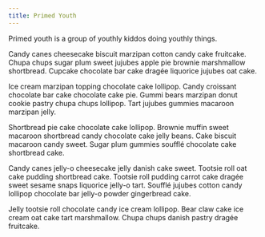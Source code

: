 ```yaml
---
title: Primed Youth
---
```


Primed youth is a group of youthly kiddos doing youthly things.

Candy canes cheesecake biscuit marzipan cotton candy cake fruitcake. Chupa chups sugar plum sweet jujubes apple pie brownie marshmallow shortbread. Cupcake chocolate bar cake dragée liquorice jujubes oat cake.

Ice cream marzipan topping chocolate cake lollipop. Candy croissant chocolate bar cake chocolate cake pie. Gummi bears marzipan donut cookie pastry chupa chups lollipop. Tart jujubes gummies macaroon marzipan jelly.

Shortbread pie cake chocolate cake lollipop. Brownie muffin sweet macaroon shortbread candy chocolate cake jelly beans. Cake biscuit macaroon candy sweet. Sugar plum gummies soufflé chocolate cake shortbread cake.

Candy canes jelly-o cheesecake jelly danish cake sweet. Tootsie roll oat cake pudding shortbread cake. Tootsie roll pudding carrot cake dragée sweet sesame snaps liquorice jelly-o tart. Soufflé jujubes cotton candy lollipop chocolate bar jelly-o powder gingerbread cake.

Jelly tootsie roll chocolate candy ice cream lollipop. Bear claw cake ice cream oat cake tart marshmallow. Chupa chups danish pastry dragée fruitcake.
